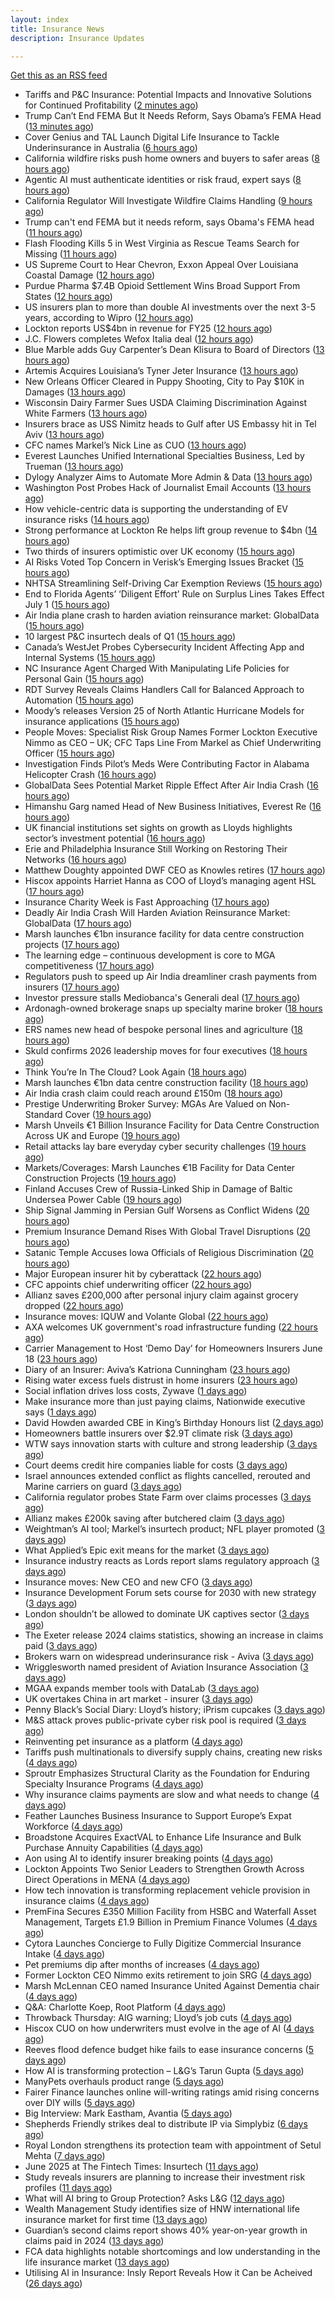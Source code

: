 ```yaml
---
layout: index
title: Insurance News
description: Insurance Updates

---
```


[Get this as an RSS feed](/insurance.rss)

<!-- news_marker starts -->
- Tariffs and P&C Insurance: Potential Impacts and Innovative Solutions for Continued Profitability ([2 minutes ago](https://www.insurancejournal.com/blogs/agentsync/2025/06/17/827552.htm))
- Trump Can’t End FEMA But It Needs Reform, Says Obama’s FEMA Head ([13 minutes ago](https://www.insurancejournal.com/news/national/2025/06/17/828065.htm))
- Cover Genius and TAL Launch Digital Life Insurance to Tackle Underinsurance in Australia ([6 hours ago](https://www.insurtechinsights.com/cover-genius-and-tal-launch-digital-life-insurance-to-tackle-underinsurance-in-australia/))
- California wildfire risks push home owners and buyers to safer areas ([8 hours ago](https://www.dig-in.com/news/california-fire-risks-push-home-owners-to-safer-areas))
- Agentic AI must authenticate identities or risk fraud, expert says ([8 hours ago](https://www.dig-in.com/news/agentic-ai-must-authenticate-identities-or-risk-fraud-expert-says))
- California Regulator Will Investigate Wildfire Claims Handling ([9 hours ago](https://insurance-edge.net/2025/06/16/california-regulator-will-investigate-wildfire-claims-handling/))
- Trump can't end FEMA but it needs reform, says Obama's FEMA head ([11 hours ago](https://www.dig-in.com/articles/trump-cant-end-fema-it-needs-reform-says-obamas-fema-head))
- Flash Flooding Kills 5 in West Virginia as Rescue Teams Search for Missing ([11 hours ago](https://www.insurancejournal.com/news/southeast/2025/06/16/827982.htm))
- US Supreme Court to Hear Chevron, Exxon Appeal Over Louisiana Coastal Damage ([12 hours ago](https://www.insurancejournal.com/news/southcentral/2025/06/16/827976.htm))
- Purdue Pharma $7.4B Opioid Settlement Wins Broad Support From States ([12 hours ago](https://www.insurancejournal.com/news/national/2025/06/16/827969.htm))
- US insurers plan to more than double AI investments over the next 3-5 years, according to Wipro ([12 hours ago](https://www.reinsurancene.ws/us-insurers-plan-to-more-than-double-ai-investments-over-the-next-3-5-years-according-to-wipro/))
- Lockton reports US$4bn in revenue for FY25 ([12 hours ago](https://www.insurancebusinessmag.com/uk/news/breaking-news/lockton-reports-us4bn-in-revenue-for-fy25-539236.aspx))
- J.C. Flowers completes Wefox Italia deal ([12 hours ago](https://www.insurancebusinessmag.com/uk/news/breaking-news/j-c--flowers-completes-wefox-italia-deal-539232.aspx))
- Blue Marble adds Guy Carpenter’s Dean Klisura to Board of Directors ([13 hours ago](https://www.reinsurancene.ws/blue-marble-adds-guy-carpenters-dean-klisura-to-board-of-directors/))
- Artemis Acquires Louisiana’s Tyner Jeter Insurance ([13 hours ago](https://www.insurancejournal.com/news/southcentral/2025/06/16/827955.htm))
- New Orleans Officer Cleared in Puppy Shooting, City to Pay $10K in Damages ([13 hours ago](https://www.insurancejournal.com/news/southcentral/2025/06/16/827952.htm))
- Wisconsin Dairy Farmer Sues USDA Claiming Discrimination Against White Farmers ([13 hours ago](https://www.insurancejournal.com/news/midwest/2025/06/16/827948.htm))
- Insurers brace as USS Nimitz heads to Gulf after US Embassy hit in Tel Aviv ([13 hours ago](https://www.insurancebusinessmag.com/uk/news/breaking-news/insurers-brace-as-uss-nimitz-heads-to-gulf-after-us-embassy-hit-in-tel-aviv-539219.aspx))
- CFC names Markel’s Nick Line as CUO ([13 hours ago](https://www.reinsurancene.ws/cfc-names-markels-nick-line-as-cuo/))
- Everest Launches Unified International Specialties Business, Led by Trueman ([13 hours ago](https://www.insurancejournal.com/news/international/2025/06/16/827941.htm))
- Dylogy Analyzer Aims to Automate More Admin & Data ([13 hours ago](https://insurance-edge.net/2025/06/16/dylogy-analyzer-aims-to-automate-more-admin-data/))
- Washington Post Probes Hack of Journalist Email Accounts ([13 hours ago](https://www.insurancejournal.com/news/national/2025/06/16/827938.htm))
- How vehicle-centric data is supporting the understanding of EV insurance risks ([14 hours ago](https://www.insurtechinsights.com/how-vehicle-centric-data-is-supporting-the-understanding-of-ev-insurance-risks/))
- Strong performance at Lockton Re helps lift group revenue to $4bn ([14 hours ago](https://www.reinsurancene.ws/strong-performance-at-lockton-re-helps-lift-group-revenue-to-4bn/))
- Two thirds of insurers optimistic over UK economy ([15 hours ago](https://www.postonline.co.uk/news/7957948/two-thirds-of-insurers-optimistic-over-uk-economy))
- AI Risks Voted Top Concern in Verisk’s Emerging Issues Bracket ([15 hours ago](https://www.insurancejournal.com/news/national/2025/06/16/827930.htm))
- NHTSA Streamlining Self-Driving Car Exemption Reviews ([15 hours ago](https://www.insurancejournal.com/news/national/2025/06/16/827924.htm))
- End to Florida Agents’ ‘Diligent Effort’ Rule on Surplus Lines Takes Effect July 1 ([15 hours ago](https://www.insurancejournal.com/news/southeast/2025/06/16/827921.htm))
- Air India plane crash to harden aviation reinsurance market: GlobalData ([15 hours ago](https://www.reinsurancene.ws/air-india-plane-crash-to-harden-aviation-reinsurance-market-globaldata/))
- 10 largest P&C insurtech deals of Q1 ([15 hours ago](https://www.dig-in.com/list/10-largest-p-c-insurtech-deals-of-q1))
- Canada’s WestJet Probes Cybersecurity Incident Affecting App and Internal Systems ([15 hours ago](https://www.insurancejournal.com/news/international/2025/06/16/827912.htm))
- NC Insurance Agent Charged With Manipulating Life Policies for Personal Gain ([15 hours ago](https://www.insurancejournal.com/news/southeast/2025/06/16/827907.htm))
- RDT Survey Reveals Claims Handlers Call for Balanced Approach to Automation ([15 hours ago](https://www.insurtechinsights.com/rdt-survey-reveals-claims-handlers-call-for-balanced-approach-to-automation/))
- Moody’s releases Version 25 of North Atlantic Hurricane Models for insurance applications ([15 hours ago](https://www.reinsurancene.ws/moodys-releases-version-25-of-north-atlantic-hurricane-models-for-insurance-applications/))
- People Moves: Specialist Risk Group Names Former Lockton Executive Nimmo as CEO – UK; CFC Taps Line From Markel as Chief Underwriting Officer ([15 hours ago](https://www.insurancejournal.com/news/international/2025/06/16/827902.htm))
- Investigation Finds Pilot’s Meds Were Contributing Factor in Alabama Helicopter Crash ([16 hours ago](https://www.insurancejournal.com/news/southeast/2025/06/16/827903.htm))
- GlobalData Sees Potential Market Ripple Effect After Air India Crash ([16 hours ago](https://insurance-edge.net/2025/06/16/globaldata-sees-potential-market-ripple-effect-after-air-india-crash/))
- Himanshu Garg named Head of New Business Initiatives, Everest Re ([16 hours ago](https://www.reinsurancene.ws/himanshu-garg-named-head-of-new-business-initiatives-everest-re/))
- UK financial institutions set sights on growth as Lloyds highlights sector’s investment potential ([16 hours ago](https://www.reinsurancene.ws/uk-financial-institutions-set-sights-on-growth-as-lloyds-highlights-sectors-investment-potential/))
- Erie and Philadelphia Insurance Still Working on Restoring Their Networks ([16 hours ago](https://www.insurancejournal.com/news/east/2025/06/16/827897.htm))
- Matthew Doughty appointed DWF CEO as Knowles retires ([17 hours ago](https://www.postonline.co.uk/news/7957947/matthew-doughty-appointed-dwf-ceo-as-knowles-retires))
- Hiscox appoints Harriet Hanna as COO of Lloyd’s managing agent HSL ([17 hours ago](https://www.reinsurancene.ws/hiscox-appoints-harriet-hanna-as-coo-of-lloyds-managing-agent-hsl/))
- Insurance Charity Week is Fast Approaching ([17 hours ago](https://insurance-edge.net/2025/06/16/insurance-charity-week-is-fast-approaching/))
- Deadly Air India Crash Will Harden Aviation Reinsurance Market: GlobalData ([17 hours ago](https://www.insurancejournal.com/news/international/2025/06/16/827891.htm))
- Marsh launches €1bn insurance facility for data centre construction projects ([17 hours ago](https://www.reinsurancene.ws/marsh-launches-e1bn-insurance-facility-for-data-centre-construction-projects/))
- The learning edge – continuous development is core to MGA competitiveness ([17 hours ago](https://www.insurancebusinessmag.com/uk/news/columns/the-learning-edge--continuous-development-is-core-to-mga-competitiveness-539179.aspx))
- Regulators push to speed up Air India dreamliner crash payments from insurers ([17 hours ago](https://www.insurancebusinessmag.com/uk/news/breaking-news/regulators-push-to-speed-up-air-india-dreamliner-crash-payments-from-insurers-539177.aspx))
- Investor pressure stalls Mediobanca's Generali deal ([17 hours ago](https://www.insurancebusinessmag.com/uk/news/breaking-news/investor-pressure-stalls-mediobancas-generali-deal-539174.aspx))
- Ardonagh-owned brokerage snaps up specialty marine broker ([18 hours ago](https://www.insurancebusinessmag.com/uk/news/marine/ardonaghowned-brokerage-snaps-up-specialty-marine-broker-539173.aspx))
- ERS names new head of bespoke personal lines and agriculture ([18 hours ago](https://www.insurancebusinessmag.com/uk/news/breaking-news/ers-names-new-head-of-bespoke-personal-lines-and-agriculture-539172.aspx))
- Skuld confirms 2026 leadership moves for four executives ([18 hours ago](https://www.insurancebusinessmag.com/uk/news/breaking-news/skuld-confirms-2026-leadership-moves-for-four-executives-539171.aspx))
- Think You’re In The Cloud? Look Again ([18 hours ago](https://insurance-edge.net/2025/06/16/think-youre-in-the-cloud-look-again/))
- Marsh launches €1bn data centre construction facility ([18 hours ago](https://www.postonline.co.uk/technology/7957944/marsh-launches-%E2%82%AC1bn-data-centre-construction-facility))
- Air India crash claim could reach around £150m ([18 hours ago](https://www.postonline.co.uk/commercial/7957943/air-india-crash-claim-could-reach-around-%C2%A3150m))
- Prestige Underwriting Broker Survey: MGAs Are Valued on Non-Standard Cover ([19 hours ago](https://insurance-edge.net/2025/06/16/prestige-underwriting-broker-survey-mgas-are-valued-on-non-standard-cover/))
- Marsh Unveils €1 Billion Insurance Facility for Data Centre Construction Across UK and Europe ([19 hours ago](https://www.insurtechinsights.com/marsh-unveils-e1-billion-insurance-facility-for-data-centre-construction-across-uk-and-europe/))
- Retail attacks lay bare everyday cyber security challenges ([19 hours ago](https://www.postonline.co.uk/commercial/7957940/retail-attacks-lay-bare-everyday-cyber-security-challenges))
- Markets/Coverages: Marsh Launches €1B Facility for Data Center Construction Projects ([19 hours ago](https://www.insurancejournal.com/news/international/2025/06/16/827884.htm))
- Finland Accuses Crew of Russia-Linked Ship in Damage of Baltic Undersea Power Cable ([19 hours ago](https://www.insurancejournal.com/news/international/2025/06/16/827880.htm))
- Ship Signal Jamming in Persian Gulf Worsens as Conflict Widens ([20 hours ago](https://www.insurancejournal.com/news/international/2025/06/16/827874.htm))
- Premium Insurance Demand Rises With Global Travel Disruptions ([20 hours ago](https://www.insurancejournal.com/news/international/2025/06/16/827861.htm))
- Satanic Temple Accuses Iowa Officials of Religious Discrimination ([20 hours ago](https://www.insurancejournal.com/news/midwest/2025/06/16/827081.htm))
- Major European insurer hit by cyberattack ([22 hours ago](https://www.insurancebusinessmag.com/uk/news/cyber/major-european-insurer-hit-by-cyberattack-539138.aspx))
- CFC appoints chief underwriting officer ([22 hours ago](https://www.insurancebusinessmag.com/uk/news/breaking-news/cfc-appoints-chief-underwriting-officer-539134.aspx))
- Allianz saves £200,000 after personal injury claim against grocery dropped ([22 hours ago](https://www.insurancebusinessmag.com/uk/news/legal-insights/allianz-saves-200000-after-personal-injury-claim-against-grocery-dropped-539133.aspx))
- Insurance moves: IQUW and Volante Global ([22 hours ago](https://www.insurancebusinessmag.com/uk/news/breaking-news/insurance-moves-iquw-and-volante-global-539130.aspx))
- AXA welcomes UK government's road infrastructure funding ([22 hours ago](https://www.insurancebusinessmag.com/uk/news/auto-motor/axa-welcomes-uk-governments-road-infrastructure-funding-539125.aspx))
- Carrier Management to Host ‘Demo Day’ for Homeowners Insurers June 18 ([23 hours ago](https://www.insurancejournal.com/news/national/2025/06/16/827719.htm))
- Diary of an Insurer: Aviva’s Katriona Cunningham ([23 hours ago](https://www.postonline.co.uk/claims/7957489/diary-of-an-insurer-aviva%E2%80%99s-katriona-cunningham))
- Rising water excess fuels distrust in home insurers ([23 hours ago](https://www.postonline.co.uk/personal/7957731/rising-water-excess-fuels-distrust-in-home-insurers))
- Social inflation drives loss costs, Zywave ([1 days ago](https://www.dig-in.com/news/social-inflation-drives-loss-costs-zywave))
- Make insurance more than just paying claims, Nationwide executive says ([1 days ago](https://www.dig-in.com/news/make-insurance-more-than-paying-claims-nationwide-exec-says))
- David Howden awarded CBE in King’s Birthday Honours list ([2 days ago](https://www.postonline.co.uk/news/7957942/david-howden-awarded-cbe-in-king%E2%80%99s-birthday-honours-list))
- Homeowners battle insurers over $2.9T climate risk ([3 days ago](https://www.dig-in.com/articles/homeowners-battle-insurers-over-2-9t-climate-risk))
- WTW says innovation starts with culture and strong leadership ([3 days ago](https://www.insurancebusinessmag.com/uk/news/sme/wtw-says-innovation-starts-with-culture-and-strong-leadership-539078.aspx))
- Court deems credit hire companies liable for costs ([3 days ago](https://www.postonline.co.uk/news/7957939/court-deems-credit-hire-companies-liable-for-costs))
- Israel announces extended conflict as flights cancelled, rerouted and Marine carriers on guard ([3 days ago](https://www.insurancebusinessmag.com/uk/news/breaking-news/israel-announces-extended-conflict-as-flights-cancelled-rerouted-and-marine-carriers-on-guard-539012.aspx))
- California regulator probes State Farm over claims processes ([3 days ago](https://www.dig-in.com/articles/california-regulator-probes-state-farm-over-claims-processes))
- Allianz makes £200k saving after butchered claim ([3 days ago](https://www.postonline.co.uk/market-access/claims-fraud/7957937/allianz-makes-%C2%A3200k-saving-after-butchered-claim))
- Weightman’s AI tool; Markel’s insurtech product; NFL player promoted ([3 days ago](https://www.postonline.co.uk/news/7957911/weightman%E2%80%99s-ai-tool-markel%E2%80%99s-insurtech-product-nfl-player-promoted))
- What Applied’s Epic exit means for the market ([3 days ago](https://www.postonline.co.uk/commercial/7957935/what-applied%E2%80%99s-epic-exit-means-for-the-market))
- Insurance industry reacts as Lords report slams regulatory approach ([3 days ago](https://www.insurancebusinessmag.com/uk/news/breaking-news/insurance-industry-reacts-as-lords-report-slams-regulatory-approach-538975.aspx))
- Insurance moves: New CEO and new CFO ([3 days ago](https://www.insurancebusinessmag.com/uk/news/breaking-news/insurance-moves-new-ceo-and-new-cfo-538974.aspx))
- Insurance Development Forum sets course for 2030 with new strategy ([3 days ago](https://www.insurancebusinessmag.com/uk/news/breaking-news/insurance-development-forum-sets-course-for-2030-with-new-strategy-538973.aspx))
- London shouldn’t be allowed to dominate UK captives sector ([3 days ago](https://www.postonline.co.uk/commercial/7957933/london-shouldn%E2%80%99t-be-allowed-to-dominate-uk-captives-sector))
- The Exeter release 2024 claims statistics, showing an increase in claims paid ([3 days ago](https://ifamagazine.com/the-exeter-release-2024-claims-statistics-showing-an-increase-in-claims-paid/))
- Brokers warn on widespread underinsurance risk - Aviva ([3 days ago](https://www.insurancebusinessmag.com/uk/news/breaking-news/brokers-warn-on-widespread-underinsurance-risk--aviva-538954.aspx))
- Wrigglesworth named president of Aviation Insurance Association ([3 days ago](https://www.insurancebusinessmag.com/uk/news/breaking-news/wrigglesworth-named-president-of-aviation-insurance-association-538953.aspx))
- MGAA expands member tools with DataLab ([3 days ago](https://www.insurancebusinessmag.com/uk/news/breaking-news/mgaa-expands-member-tools-with-datalab-538952.aspx))
- UK overtakes China in art market - insurer ([3 days ago](https://www.insurancebusinessmag.com/uk/news/breaking-news/uk-overtakes-china-in-art-market--insurer-538951.aspx))
- Penny Black’s Social Diary: Lloyd’s history; iPrism cupcakes ([3 days ago](https://www.postonline.co.uk/people/7957721/penny-black%E2%80%99s-social-diary-lloyd%E2%80%99s-history-iprism-cupcakes))
- M&S attack proves public-private cyber risk pool is required ([3 days ago](https://www.postonline.co.uk/commercial/7957915/ms-attack-proves-public-private-cyber-risk-pool-is-required))
- Reinventing pet insurance as a platform ([4 days ago](https://www.dig-in.com/opinion/reinventing-pet-insurance-as-a-platform))
- Tariffs push multinationals to diversify supply chains, creating new risks ([4 days ago](https://www.insurancebusinessmag.com/uk/news/breaking-news/tariffs-push-multinationals-to-diversify-supply-chains-creating-new-risks-538920.aspx))
- Sproutr Emphasizes Structural Clarity as the Foundation for Enduring Specialty Insurance Programs ([4 days ago](https://www.insurtechinsights.com/sproutr-emphasizes-structural-clarity-as-the-foundation-for-enduring-specialty-insurance-programs/))
- Why insurance claims payments are slow and what needs to change ([4 days ago](https://www.dig-in.com/opinion/why-insurance-claims-payments-are-slow-what-needs-to-change))
- Feather Launches Business Insurance to Support Europe’s Expat Workforce ([4 days ago](https://www.insurtechinsights.com/feather-launches-business-insurance-to-support-europes-expat-workforce/))
- Broadstone Acquires ExactVAL to Enhance Life Insurance and Bulk Purchase Annuity Capabilities ([4 days ago](https://www.insurtechinsights.com/broadstone-acquires-exactval-to-enhance-life-insurance-and-bulk-purchase-annuity-capabilities/))
- Aon using AI to identify insurer breaking points ([4 days ago](https://www.postonline.co.uk/commercial/7957931/aon-using-ai-to-identify-insurer-breaking-points))
- Lockton Appoints Two Senior Leaders to Strengthen Growth Across Direct Operations in MENA ([4 days ago](https://www.insurtechinsights.com/lockton-appoints-two-senior-leaders-to-strengthen-growth-across-direct-operations-in-mena/))
- How tech innovation is transforming replacement vehicle provision in insurance claims ([4 days ago](https://www.insurancebusinessmag.com/uk/news/auto-motor/how-tech-innovation-is-transforming-replacement-vehicle-provision-in-insurance-claims-538851.aspx))
- PremFina Secures £350 Million Facility from HSBC and Waterfall Asset Management, Targets £1.9 Billion in Premium Finance Volumes ([4 days ago](https://www.insurtechinsights.com/premfina-secures-350-million-facility-from-hsbc-and-waterfall-asset-management-targets-1-9-billion-in-premium-finance-volumes/))
- Cytora Launches Concierge to Fully Digitize Commercial Insurance Intake ([4 days ago](https://www.insurtechinsights.com/cytora-launches-concierge-to-fully-digitize-commercial-insurance-intake/))
- Pet premiums dip after months of increases ([4 days ago](https://www.postonline.co.uk/personal/7957929/pet-premiums-dip-after-months-of-increases))
- Former Lockton CEO Nimmo exits retirement to join SRG ([4 days ago](https://www.postonline.co.uk/news/7957930/former-lockton-ceo-nimmo-exits-retirement-to-join-srg))
- Marsh McLennan CEO named Insurance United Against Dementia chair ([4 days ago](https://www.postonline.co.uk/people/7957928/marsh-mclennan-ceo-named-insurance-united-against-dementia-chair))
- Q&A: Charlotte Koep, Root Platform ([4 days ago](https://www.postonline.co.uk/technology/7957566/qa-charlotte-koep-root-platform))
- Throwback Thursday: AIG warning; Lloyd’s job cuts ([4 days ago](https://www.postonline.co.uk/lloyd%E2%80%99slondon/7956730/throwback-thursday-aig-warning-lloyd%E2%80%99s-job-cuts))
- Hiscox CUO on how underwriters must evolve in the age of AI ([4 days ago](https://www.postonline.co.uk/technology/7957894/hiscox-cuo-on-how-underwriters-must-evolve-in-the-age-of-ai))
- Reeves flood defence budget hike fails to ease insurance concerns ([5 days ago](https://www.postonline.co.uk/personal/7957925/reeves-flood-defence-budget-hike-fails-to-ease-insurance-concerns))
- How AI is transforming protection – L&G’s Tarun Gupta ([5 days ago](https://ifamagazine.com/what-does-ai-mean-for-digital-health-and-wellbeing/))
- ManyPets overhauls product range ([5 days ago](https://www.postonline.co.uk/news/7957921/manypets-overhauls-product-range))
- Fairer Finance launches online will-writing ratings amid rising concerns over DIY wills ([5 days ago](https://ifamagazine.com/fairer-finance-launches-online-will-writing-ratings-amid-rising-concerns-over-diy-wills/))
- Big Interview: Mark Eastham, Avantia ([5 days ago](https://www.postonline.co.uk/personal/7957718/big-interview-mark-eastham-avantia))
- Shepherds Friendly strikes deal to distribute IP via Simplybiz ([6 days ago](https://ifamagazine.com/shepherds-friendly-strikes-deal-to-distribute-ip-via-simplybiz/))
- Royal London strengthens its protection team with appointment of Setul Mehta ([7 days ago](https://ifamagazine.com/royal-london-strengthens-its-protection-team-with-appointment-of-setul-mehta/))
- June 2025 at The Fintech Times: Insurtech ([11 days ago](https://thefintechtimes.com/june-2025-at-the-fintech-times-insurtech/))
- Study reveals insurers are planning to increase their investment risk profiles ([11 days ago](https://ifamagazine.com/study-reveals-insurers-are-planning-to-increase-their-investment-risk-profiles/))
- What will AI bring to Group Protection? Asks L&G ([12 days ago](https://ifamagazine.com/what-will-ai-bring-to-group-protection-asks-lg/))
- Wealth Management Study identifies size of HNW international life insurance market for first time ([13 days ago](https://ifamagazine.com/wealth-management-study-identifies-size-of-hnw-international-life-insurance-market-for-first-time/))
- Guardian’s second claims report shows 40% year-on-year growth in claims paid in 2024 ([13 days ago](https://ifamagazine.com/guardians-second-claims-report-show-40-year-on-year-growth-in-claims-paid-in-2024/))
- FCA data highlights notable shortcomings and low understanding in the life insurance market ([13 days ago](https://ifamagazine.com/fca-data-highlights-notable-shortcomings-and-low-understanding-in-the-life-insurance-market/))
- Utilising AI in Insurance: Insly Report Reveals How it Can be Acheived ([26 days ago](https://thefintechtimes.com/utilising-ai-in-insurance-insly-report-reveals-how-it-can-be-acheived/))

<!-- news_marker ends -->